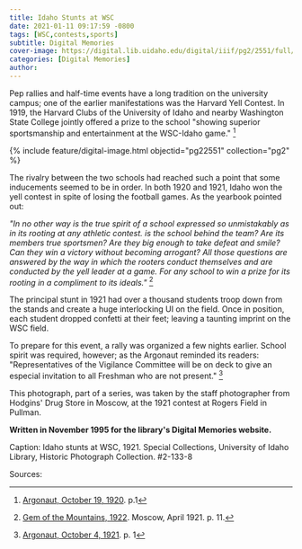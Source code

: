 ```yaml
---
title: Idaho Stunts at WSC
date: 2021-01-11 09:17:59 -0800
tags: [WSC,contests,sports]
subtitle: Digital Memories
cover-image: https://digital.lib.uidaho.edu/digital/iiif/pg2/2551/full/max/0/default.jpg
categories: [Digital Memories]
author: 
---
```



Pep rallies and half-time events have a long tradition on the university campus; one of the earlier manifestations was the Harvard Yell Contest. In 1919, the Harvard Clubs of the University of Idaho and nearby Washington State College jointly offered a prize to the school "showing superior sportsmanship and entertainment at the WSC-Idaho game." [^1]

{% include feature/digital-image.html objectid="pg22551" collection="pg2" %}

The rivalry between the two schools had reached such a point that some inducements seemed to be in order. In both 1920 and 1921, Idaho won the yell contest in spite of losing the football games. As the yearbook pointed out:

*"In no other way is the true spirit of a school expressed so unmistakably as in its rooting at any athletic contest. is the school behind the team? Are its members true sportsmen? Are they big enough to take defeat and smile? Can they win a victory without becoming arrogant? All those questions are answered by the way in which the rooters conduct themselves and are conducted by the yell leader at a game. For any school to win a prize for its rooting in a compliment to its ideals."* [^2]

The principal stunt in 1921 had over a thousand students troop down from the stands and create a huge interlocking UI on the field. Once in position, each student dropped confetti at their feet; leaving a taunting imprint on the WSC field.

To prepare for this event, a rally was organized a few nights earlier. School spirit was required, however; as the Argonaut reminded its readers: "Representatives of the Vigilance Committee will be on deck to give an especial invitation to all Freshman who are not present." [^3]

This photograph, part of a series, was taken by the staff photographer from Hodgins' Drug Store in Moscow, at the 1921 contest at Rogers Field in Pullman.

**Written in November 1995 for the library's Digital Memories website.**

Caption: Idaho stunts at WSC, 1921. Special Collections, University of Idaho Library, Historic Photograph Collection. #2-133-8

Sources:

[^1]: [Argonaut, October 19, 1920](https://digital.lib.uidaho.edu/digital/collection/argonaut/id/1287/rec/18). p.1

[^2]: [Gem of the Mountains, 1922](https://digital.lib.uidaho.edu/digital/collection/gem/id/18469/rec/34). Moscow, April 1921. p. 11.

[^3]: [Argonaut, October 4, 1921](https://digital.lib.uidaho.edu/digital/collection/argonaut/id/1470?_ga=2.78244816.550934529.1609860567-939915801.1535413979). p. 1